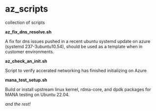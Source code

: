 # az_scripts
collection of scripts

**az_fix_dns_resolve.sh**

A fix for dns issues pushed in a recent ubuntu systemd update on azure (systemd 237-3ubuntu10.54), should be used as a template when in customer environments.

**az_check_an_init.sh**

Script to verify accerated networking has finished initializing on Azure

**mana_test_setup.sh**

Build or install upstream linux kernel, rdma-core, and dpdk packages for MANA testing on Ubuntu 22.04.

*and the rest!*
